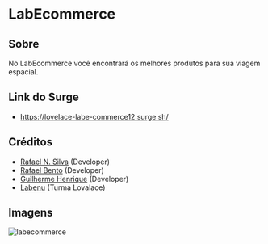 # LabEcommerce

## Sobre

No LabEcommerce você encontrará os melhores produtos para sua viagem espacial.

## Link do Surge

- https://lovelace-labe-commerce12.surge.sh/

## Créditos
- [Rafael N. Silva](https://github.com/rafansilva) (Developer)
- [Rafael Bento](https://github.com/rafaelbentoti) (Developer)
- [Guilherme Henrique](https://github.com/Guilherme-Jesus) (Developer)
- [Labenu](https://www.labenu.com.br/) (Turma Lovalace)

## Imagens

![labecommerce](https://user-images.githubusercontent.com/31461569/126886304-1ca415eb-fd6a-4b96-bea9-d3d59513d2c1.PNG)


